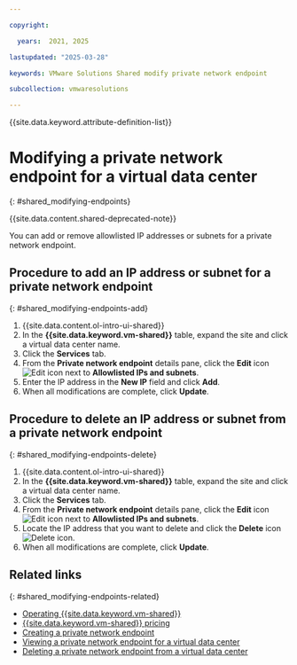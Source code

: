 ```yaml
---

copyright:

  years:  2021, 2025

lastupdated: "2025-03-28"

keywords: VMware Solutions Shared modify private network endpoint

subcollection: vmwaresolutions

---
```


{{site.data.keyword.attribute-definition-list}}

# Modifying a private network endpoint for a virtual data center
{: #shared_modifying-endpoints}

{{site.data.content.shared-deprecated-note}}

You can add or remove allowlisted IP addresses or subnets for a private network endpoint.

## Procedure to add an IP address or subnet for a private network endpoint
{: #shared_modifying-endpoints-add}

1. {{site.data.content.ol-intro-ui-shared}}
2. In the **{{site.data.keyword.vm-shared}}** table, expand the site and click a virtual data center name.
3. Click the **Services** tab.
4. From the **Private network endpoint** details pane, click the **Edit** icon ![Edit icon](../../icons/edit-tagging.svg "Edit") next to **Allowlisted IPs and subnets**.
5. Enter the IP address in the **New IP** field and click **Add**.
6. When all modifications are complete, click **Update**.

## Procedure to delete an IP address or subnet from a private network endpoint
{: #shared_modifying-endpoints-delete}

1. {{site.data.content.ol-intro-ui-shared}}
2. In the **{{site.data.keyword.vm-shared}}** table, expand the site and click a virtual data center name.
3. Click the **Services** tab.
4. From the **Private network endpoint** details pane, click the **Edit** icon ![Edit icon](../../icons/edit-tagging.svg "Edit") next to **Allowlisted IPs and subnets**.
5. Locate the IP address that you want to delete and click the **Delete** icon ![Delete icon](../../icons/delete.svg "Delete").
6. When all modifications are complete, click **Update**.

## Related links
{: #shared_modifying-endpoints-related}

* [Operating {{site.data.keyword.vm-shared}}](/docs/vmwaresolutions?topic=vmwaresolutions-shared_vcd-ops-guide)
* [{{site.data.keyword.vm-shared}} pricing](/docs/vmwaresolutions?topic=vmwaresolutions-shared_pricing)
* [Creating a private network endpoint](/docs/vmwaresolutions?topic=vmwaresolutions-shared_creating-endpoints)
* [Viewing a private network endpoint for a virtual data center](/docs/vmwaresolutions?topic=vmwaresolutions-shared_viewing-endpoints)
* [Deleting a private network endpoint from a virtual data center](/docs/vmwaresolutions?topic=vmwaresolutions-shared_deleting-endpoints)

